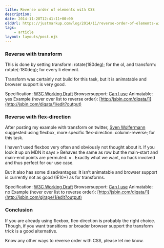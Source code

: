 ```yaml
---
title: Reverse order of elements with CSS
description: 
date: 2014-11-28T12:41:11+00:00
oldUrl: https://justmarkup.com/log/2014/11/reverse-order-of-elements-with-css/
tags:
    - article
layout: layouts/post.njk
---
```


### Reverse with transform

This is done by setting transform: rotate(180deg); for the ol, and transform: rotate(-180deg); for every li element.

Transform was certainly not build for this task, but it is animatable and browser support is very good.

Specification: [W3C Working Draft](http://www.w3.org/TR/css3-transforms/)
Browsersupport: [Can I use](http://caniuse.com/#feat=transforms2d)
Animatable: yes
Example (hover over list to reverse order): [http://jsbin.com/diqata/1](http://jsbin.com/diqata/1/edit?output)

### Reverse with flex-direction

After posting my example with transform on twitter, [Sven Wolfermann](http://www.twitter.com/maddesigns) suggested using flexbox, more specific flex-direction: column-reverse; for this task.

I haven’t used flexbox very often and obviously not thought about it. If you look it up on MDN it says » Behaves the same as row but the main-start and main-end points are permuted. « . Exactly what we want, no hack involved and thus perfect for our use case.

But it also has some disadvantages: It isn’t animatable and browser support is currently not as good (IE10+) as for transforms.

Specification: [W3C Working Draft](http://www.w3.org/TR/css3-flexbox/#propdef-flex-direction)
Browsersupport: [Can I use](http://caniuse.com/#feat=flexbox)
Animatable: no
Example (hover over list to reverse order): [http://jsbin.com/diqata/1](http://jsbin.com/girape/1/edit?output)

### Conclusion

If you are already using flexbox, flex-direction is probably the right choice. Though, if you want transitions or broader browser support the transform trick is a good alternative.

Know any other ways to reverse order with CSS, please let me know.